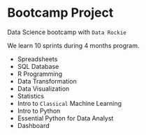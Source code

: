 # Bootcamp Project
Data Science bootcamp with `Data Rockie`

We learn 10 sprints during 4 months program.

- Spreadsheets
-  SQL Database
-  R Programming
-  Data Transformation
-  Data Visualization
-  Statistics
-  Intro to `Classical` Machine Learning
-  Intro to Python
-  Essential Python for Data Analyst
-  Dashboard
